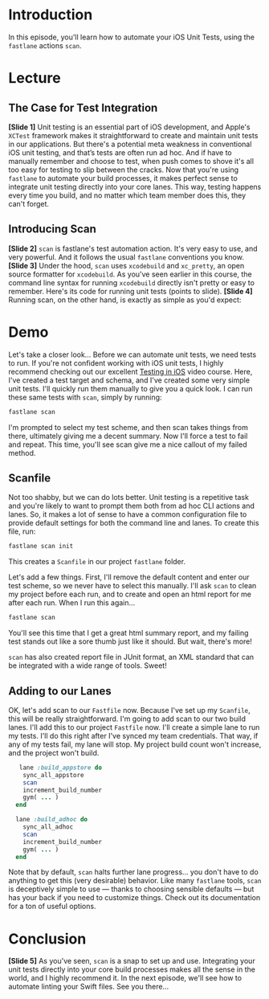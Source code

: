 # Introduction
In this episode, you'll learn how to automate your iOS Unit Tests, using the `fastlane` actions `scan`.
# Lecture
## The Case for Test Integration
**[Slide 1]** 
Unit testing is an essential part of iOS development, and Apple's `XCTest` framework makes it straightforward to create and maintain unit tests in our applications. But there's a potential meta weakness in conventional iOS unit testing, and that’s tests are often run ad hoc. And if have to manually remember and choose to test, when push comes to shove it's all too easy for testing to slip between the cracks. 
Now that you're using `fastlane` to automate your build processes, it makes perfect sense to integrate unit testing directly into your core lanes. This way, testing happens every time you build, and no matter which team member does this, they can't forget.
## Introducing Scan
**[Slide 2]** 
`scan` is fastlane's test automation action. It's very easy to use, and very powerful. And it follows the usual `fastlane` conventions you know.
**[Slide 3]**
Under the hood, `scan` uses `xcodebuild` and `xc_pretty`, an open source formatter for `xcodebuild`.  As you've seen earlier in this course, the command line syntax for running `xcodebuild` directly isn't pretty or easy to remember. Here's its code for running unit tests (points to slide). 
**[Slide 4]** 
Running scan, on the other hand, is exactly as simple as you'd expect:
# Demo
Let's take a closer look…
Before we can automate unit tests, we need tests to run. If you're not confident working with iOS unit tests, I highly recommend checking out our excellent [Testing in iOS][1] video course. Here, I've created a test target and schema, and I've created some very simple unit tests. I'll quickly run them manually to give you a quick look.
I can run these same tests with `scan`, simply by running:
```bash
fastlane scan
```
I'm prompted to select my test scheme, and then scan takes things from there, ultimately giving me a decent summary. Now I'll force a test to fail and repeat. This time, you'll see scan give me a nice callout of my failed method.
## Scanfile
Not too shabby, but we can do lots better. Unit testing is a repetitive task and you're likely to want to prompt them both from ad hoc CLI actions and lanes. So, it makes a lot of sense to have a common configuration file to provide default settings for both the command line and lanes. To create this file, run:
```bash
fastlane scan init
```
This creates a `Scanfile` in our project `fastlane` folder. 
<!-- open file in code editor -->
Let's add a few things. First, I'll remove the default content and enter our test scheme, so we never have to select this manually. I'll ask `scan` to clean my project before each run, and  to create and open an html report for me after each run. When I run this again…
```bash
fastlane scan
```
You'll see this time that I get a great html summary report, and my failing test stands out like a sore thumb just like it should. But wait, there's more! 
<!-- show in editor -->
`scan` has also created report file in JUnit format, an XML standard that can be integrated with a wide range of tools. Sweet!
## Adding to our Lanes
OK, let's add scan to our `Fastfile` now. Because I've set up my `Scanfile`, this will be really straightforward. 
I'm going to add scan to our two build lanes. 
I'll add this to our project `Fastfile` now. I'll create a simple lane to run my tests. I'll do this right after I've synced my team credentials. That way, if any of my tests fail, my lane will stop. My project build count won't increase, and the project won't build.
```ruby
   lane :build_appstore do
    sync_all_appstore
    scan
    increment_build_number
    gym( ... )
  end
```

```ruby
  lane :build_adhoc do
    sync_all_adhoc
    scan
    increment_build_number
    gym( ... )
  end
```
Note that by default, `scan` halts further lane progress… you don't have to do anything to get this (very desirable) behavior.
Like many `fastlane` tools, `scan` is deceptively simple to use — thanks to choosing sensible defaults — but has your back if you need to customize things. Check out its documentation for a ton of useful options. 
# Conclusion
**[Slide 5]** 
As you've seen, `scan` is a snap to set up and use. Integrating your unit tests directly into your core build processes makes all the sense in the world, and I highly recommend it. 
In the next episode, we'll see how to automate linting your Swift files. See you there…

[1]:	https://www.raywenderlich.com/3530-testing-in-ios